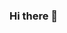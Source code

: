### Hi there 👋

<!--
**Baptiste-F/Baptiste-F** is a ✨ _special_ ✨ repository because its `README.md` (this file) appears on your GitHub profile.

Here are some ideas to get you started:

- 🔭 I’m currently working on rien mdrrrrrr
- 🌱 I’m currently learning cybersecurity en bal
- 👯 I’m looking to collaborate on jsp
- 🤔 I’m looking for help with tout jpense
- 💬 Ask me about pitié me posez pas de questions je saurai pas répondre
- 📫 How to reach me: au nom me conatctez pas
- 😄 Pronouns: hein?
- ⚡ Fun fact: jss pas marrant
-->
